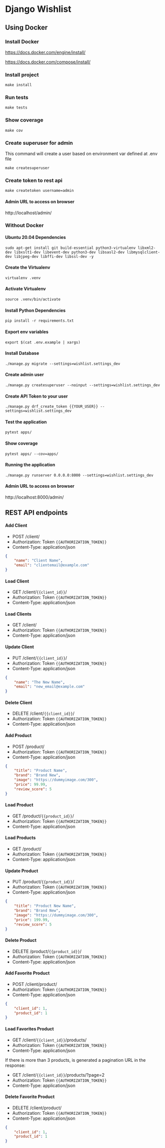 # Django Wishlist

## Using Docker

### Install Docker

https://docs.docker.com/engine/install/

https://docs.docker.com/compose/install/

### Install project
```commandline
make install
```

### Run tests
```commandline
make tests
```

### Show coverage
```commandline
make cov
```

### Create superuser for admin
This command will create a user based on environment var defined at .env file
```commandline
make createsuperuser
```

### Create token to rest api
```commandline
make createtoken username=admin
```

#### Admin URL to access on browser
http://localhost/admin/

### Without Docker

#### Ubuntu 20.04 Dependencies
```commandline
sudo apt-get install git build-essential python3-virtualenv libxml2-dev libxslt1-dev libevent-dev python3-dev libsasl2-dev libmysqlclient-dev libjpeg-dev libffi-dev libssl-dev -y
```

#### Create the Virtualenv
```commandline
virtualenv .venv
```

#### Activate Virtualenv
```commandline
source .venv/bin/activate
```

#### Install Python Dependencies

```commandline
pip install -r requirements.txt
```
#### Export env variables
```commandline
export $(cat .env.example | xargs)
```
#### Install Database

```commandline
./manage.py migrate --settings=wishlist.settings_dev
```

#### Create admin user

```commandline
./manage.py createsuperuser --noinput --settings=wishlist.settings_dev
```

#### Create API Token to your user

```commandline
./manage.py drf_create_token {{YOUR_USER}} --settings=wishlist.settings_dev
```

#### Test the application

```commandline
pytest apps/
```

#### Show coverage

```commandline
pytest apps/ --cov=apps/
```

#### Running the application

```commandline
./manage.py runserver 0.0.0.0:8000 --settings=wishlist.settings_dev
```

#### Admin URL to access on browser
http://localhost:8000/admin/

## REST API endpoints

#### Add Client
- POST /client/
- Authorization: Token `{{AUTHORIZATION_TOKEN}}`
- Content-Type: application/json
```json
{
    "name": "Client Name",
    "email": "clientemail@example.com"
}
```

#### Load Client
- GET /client/`{{client_id}}`/
- Authorization: Token `{{AUTHORIZATION_TOKEN}}`
- Content-Type: application/json

#### Load Clients
- GET /client/
- Authorization: Token `{{AUTHORIZATION_TOKEN}}`
- Content-Type: application/json

#### Update Client
- PUT /client/`{{client_id}}`/
- Authorization: Token `{{AUTHORIZATION_TOKEN}}`
- Content-Type: application/json
```json
{
    "name": "The New Name",
    "email": "new_email@example.com"
}
```

#### Delete Client
- DELETE /client/`{{client_id}}`/
- Authorization: Token `{{AUTHORIZATION_TOKEN}}`
- Content-Type: application/json

#### Add Product
- POST /product/
- Authorization: Token `{{AUTHORIZATION_TOKEN}}`
- Content-Type: application/json
```json
{
    "title": "Product Name",
    "brand": "Brand New",
    "image": "https://dummyimage.com/300",
    "price": 99.99,
    "review_score": 5
}

```

#### Load Product
- GET /product/`{{product_id}}`/
- Authorization: Token `{{AUTHORIZATION_TOKEN}}`
- Content-Type: application/json

#### Load Products
- GET /product/
- Authorization: Token `{{AUTHORIZATION_TOKEN}}`
- Content-Type: application/json

#### Update Product
- PUT /product/`{{product_id}}`/
- Authorization: Token `{{AUTHORIZATION_TOKEN}}`
- Content-Type: application/json
```json
{
    "title": "Product New Name",
    "brand": "Brand New",
    "image": "https://dummyimage.com/300",
    "price": 199.99,
    "review_score": 5
}
```

#### Delete Product
- DELETE /product/`{{product_id}}`/
- Authorization: Token `{{AUTHORIZATION_TOKEN}}`
- Content-Type: application/json

#### Add Favorite Product
- POST /client/product/
- Authorization: Token `{{AUTHORIZATION_TOKEN}}`
- Content-Type: application/json
```json
{
    "client_id": 1,
    "product_id": 1
}
```

#### Load Favorites Product
- GET /client/`{{client_id}}`/products/
- Authorization: Token `{{AUTHORIZATION_TOKEN}}`
- Content-Type: application/json

If there is more than 3 products, is generated a pagination URL in the response:
- GET /client/`{{client_id}}`/products/?page=2
- Authorization: Token `{{AUTHORIZATION_TOKEN}}`
- Content-Type: application/json


#### Delete Favorite Product
- DELETE /client/product/
- Authorization: Token `{{AUTHORIZATION_TOKEN}}`
- Content-Type: application/json
```json
{
    "client_id": 1,
    "product_id": 1
}
```
